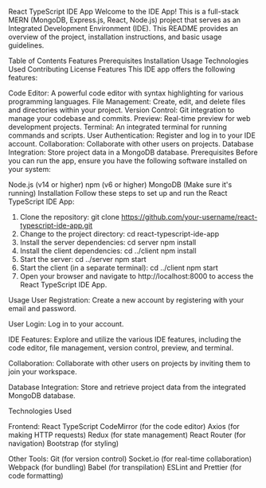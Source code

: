 React TypeScript IDE App
Welcome to the IDE App! This is a full-stack MERN (MongoDB, Express.js, React, Node.js) project that serves as an Integrated Development Environment (IDE). This README provides an overview of the project, installation instructions, and basic usage guidelines.

Table of Contents
Features
Prerequisites
Installation
Usage
Technologies Used
Contributing
License
Features
This IDE app offers the following features:

Code Editor: A powerful code editor with syntax highlighting for various programming languages.
File Management: Create, edit, and delete files and directories within your project.
Version Control: Git integration to manage your codebase and commits.
Preview: Real-time preview for web development projects.
Terminal: An integrated terminal for running commands and scripts.
User Authentication: Register and log in to your IDE account.
Collaboration: Collaborate with other users on projects.
Database Integration: Store project data in a MongoDB database.
Prerequisites
Before you can run the app, ensure you have the following software installed on your system:

Node.js (v14 or higher)
npm (v6 or higher)
MongoDB (Make sure it's running)
Installation
Follow these steps to set up and run the React TypeScript IDE App:

1. Clone the repository:
git clone https://github.com/your-username/react-typescript-ide-app.git
2. Change to the project directory:
cd react-typescript-ide-app
3. Install the server dependencies:
cd server
npm install
4. Install the client dependencies:
cd ../client
npm install
5. Start the server:
cd ../server
npm start
6. Start the client (in a separate terminal):
cd ../client
npm start
7. Open your browser and navigate to http://localhost:8000 to access the React TypeScript IDE App.

Usage
User Registration: Create a new account by registering with your email and password.

User Login: Log in to your account.

IDE Features: Explore and utilize the various IDE features, including the code editor, file management, version control, preview, and terminal.

Collaboration: Collaborate with other users on projects by inviting them to join your workspace.

Database Integration: Store and retrieve project data from the integrated MongoDB database.

Technologies Used


Frontend:
React
TypeScript
CodeMirror (for the code editor)
Axios (for making HTTP requests)
Redux (for state management)
React Router (for navigation)
Bootstrap (for styling)

Other Tools:
Git (for version control)
Socket.io (for real-time collaboration)
Webpack (for bundling)
Babel (for transpilation)
ESLint and Prettier (for code formatting)
